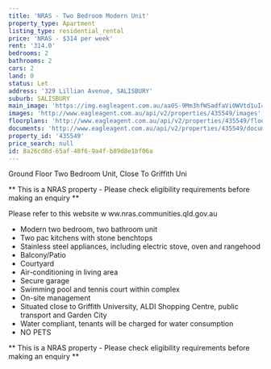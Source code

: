 ```yaml
---
title: 'NRAS - Two Bedroom Modern Unit'
property_type: Apartment
listing_type: residential_rental
price: 'NRAS - $314 per week'
rent: '314.0'
bedrooms: 2
bathrooms: 2
cars: 2
land: 0
status: Let
address: '329 Lillian Avenue, SALISBURY'
suburb: SALISBURY
main_image: 'https://img.eagleagent.com.au/aa0S-9Mm3hfWSadfaVi0WVtd1uI=/1280x854/smart/https://s3-us-west-2.amazonaws.com/eagleagent-orig/images/6825484/425112386-image-M.jpg'
images: 'http://www.eagleagent.com.au/api/v2/properties/435549/images'
floorplans: 'http://www.eagleagent.com.au/api/v2/properties/435549/floorplans'
documents: 'http://www.eagleagent.com.au/api/v2/properties/435549/documents'
property_id: '435549'
price_search: null
id: 8a26cd8d-65af-48f6-9a4f-b89d8e1bf06a
---
```

Ground Floor Two Bedroom Unit, Close To Griffith Uni

** This is a NRAS property - Please check eligibility requirements before making an enquiry **

Please refer to this website
w ww.nras.communities.qld.gov.au

*  Modern two bedroom, two bathroom unit
*  Two pac kitchens with stone benchtops
*  Stainless steel appliances, including electric stove, oven and rangehood
*  Balcony/Patio
*  Courtyard
*  Air-conditioning in living area
*  Secure garage
*  Swimming pool and tennis court within complex
*  On-site management
*  Situated close to Griffith University, ALDI Shopping Centre, public transport and Garden City
*  Water compliant, tenants will be charged for water consumption
*  NO PETS

** This is a NRAS property - Please check eligibility requirements before making an enquiry **